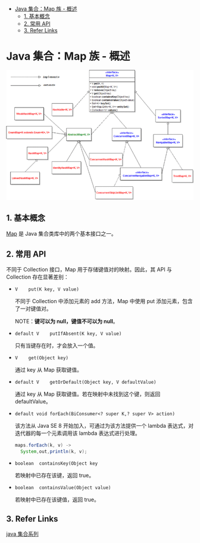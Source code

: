 - [Java 集合：Map 族 - 概述](#java-%E9%9B%86%E5%90%88%EF%BC%9Amap-%E6%97%8F---%E6%A6%82%E8%BF%B0)
  - [1. 基本概念](#1-%E5%9F%BA%E6%9C%AC%E6%A6%82%E5%BF%B5)
  - [2. 常用 API](#2-%E5%B8%B8%E7%94%A8-api)
  - [3. Refer Links](#3-refer-links)

# Java 集合：Map 族 - 概述

![image](/resources/images/map-api-class-diagram.png)

## 1. 基本概念

[Map](https://docs.oracle.com/javase/9/docs/api/java/util/Map.html) 是 Java 集合类库中的两个基本接口之一。

## 2. 常用 API

不同于 Collection 接口，Map 用于存储键值对的映射。因此，其 API 与 Collection 存在显著差别：
- `V	put​(K key, V value)`

  不同于 Collection 中添加元素的 add 方法，Map 中使用 put 添加元素，包含了一对键值对。

  NOTE：**键可以为 null，键值不可以为 null**。

- `default V	putIfAbsent​(K key, V value)`

  只有当键存在时，才会放入一个值。

- `V	get​(Object key)`

  通过 key 从 Map 获取键值。

- `default V	getOrDefault​(Object key, V defaultValue)`

  通过 key 从 Map 获取键值。若在映射中未找到这个键，则返回 defaultValue。

- `default void	forEach​(BiConsumer<? super K,? super V> action)`

  该方法从 Java SE 8 开始加入，可通过为该方法提供一个 lambda 表达式，对迭代器的每一个元素调用该 lambda 表达式进行处理。
  ```java
  maps.forEach(k, v) ->
    System,out,println(k, v);
  ```

- `boolean	containsKey​(Object key`

  若映射中已存在该键，返回 true。

- `boolean	containsValue​(Object value)`

  若映射中已存在该键值，返回 true。

## 3. Refer Links

[java 集合系列](http://blog.csdn.net/column/details/14681.html)